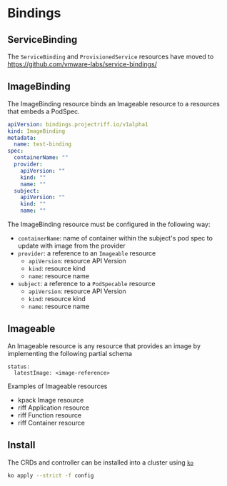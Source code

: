 # Bindings

## ServiceBinding

The `ServiceBinding` and `ProvisionedService` resources have moved to https://github.com/vmware-labs/service-bindings/

## ImageBinding

The ImageBinding resource binds an Imageable resource to a resources that embeds a PodSpec.

```yaml
apiVersion: bindings.projectriff.io/v1alpha1
kind: ImageBinding
metadata:
  name: test-binding
spec:
  containerName: ""
  provider:
    apiVersion: ""
    kind: ""
    name: ""
  subject:
    apiVersion: ""
    kind: ""
    name: ""
```

The ImageBinding resource must be configured in the following way:
* `containerName`: name of container within the subject's pod spec to update with image from the provider
* `provider`: a reference to an `Imageable` resource
    * `apiVersion`: resource API Version
    * `kind`: resource kind
    * `name`: resource name
* `subject`: a reference to a `PodSpecable` resource
    * `apiVersion`: resource API Version
    * `kind`: resource kind
    * `name`: resource name


## Imageable
An Imageable resource is any resource that provides an image by implementing the following partial schema
```
status:
  latestImage: <image-reference>
```

Examples of Imageable resources
* kpack Image resource
* riff Application resource
* riff Function resource
* riff Container resource

## Install

The CRDs and controller can be installed into a cluster using [`ko`](https://github.com/google/ko)

```sh
ko apply --strict -f config
```
